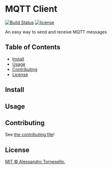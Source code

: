 # MQTT Client

[![Build Status](https://travis-ci.com/iregon/MQTT_Client.svg?branch=master)](https://travis-ci.com/iregon/MQTT_Client)
[![license](https://img.shields.io/github/license/iregon/MQTT_Client.svg)](LICENSE)

An easy way to send and receive MQTT messages

## Table of Contents

- [Install](#install)
- [Usage](#usage)
- [Contributing](#contributing)
- [License](#license)

## Install


## Usage


## Contributing

See [the contributing file](CONTRIBUTING.md)!

## License

[MIT © Alessandro Tornesello.](../LICENSE)
